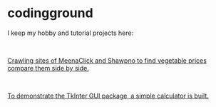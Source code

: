 # codingground
I keep my hobby and tutorial projects here:

<br>

<a href="https://github.com/tawhid117/codingground/tree/master/crawling_ecom">Crawling sites of MeenaClick and Shawpno to find vegetable prices compare them side by side.</a>

<br>

<a href="https://github.com/tawhid117/codingground/tree/master/simpleCalculator">To demonstrate the TkInter GUI package, a simple calculator is built.</a>

<br>


